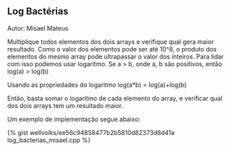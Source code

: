 ## Log Bactérias
<div id="log"></div>

Autor: Misael Mateus

Multiplique todos elementos dos dois arrays e verifique qual gera maior resultado. Como o valor dos elementos pode ser até 10^8, o produto dos elementos do mesmo array pode ultrapassar o valor dos inteiros. Para lidar com isso podemos usar logaritmo.
Se a > b, onde a, b são positivos, então log(a) > log(b)

Usando as propriedades do logaritmo
log(a*b) = log(a)+log(b)

Então, basta somar o logaritmo de cada elemento do array, e verificar qual dos dois arrays tem um resultado maior.

Um exemplo de implementação segue abaixo:

{% gist wellvolks/ee56c94858477b2b5810d82373d8d41a log_bacterias_misael.cpp %}
